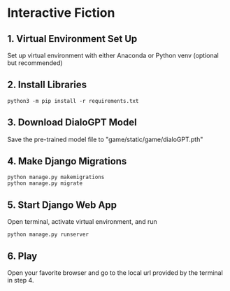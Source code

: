 # Interactive Fiction


## 1. Virtual Environment Set Up
Set up virtual environment with either Anaconda or Python venv (optional but recommended)

## 2. Install Libraries

    python3 -m pip install -r requirements.txt

## 3. Download DialoGPT Model
Save the pre-trained model file to "game/static/game/dialoGPT.pth"

## 4. Make Django Migrations

    python manage.py makemigrations
    python manage.py migrate

## 5. Start Django Web App
Open terminal, activate virtual environment, and run

    python manage.py runserver

## 6. Play
Open your favorite browser and go to the local url provided by the terminal in step 4.
